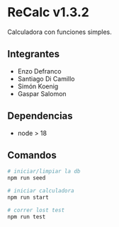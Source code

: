 # ReCalc v1.3.2

Calculadora con funciones simples.

## Integrantes

- Enzo Defranco
- Santiago Di Camillo
- Simón Koenig
- Gaspar Salomon

## Dependencias

- node > 18

## Comandos

```bash
# iniciar/limpiar la db
npm run seed

# iniciar calculadora
npm run start

# correr lost test
npm run test
```
